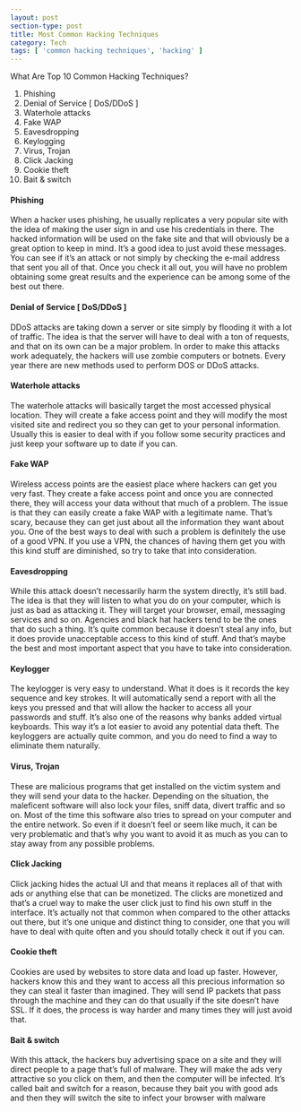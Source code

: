 ```yaml
---
layout: post
section-type: post
title: Most Common Hacking Techniques
category: Tech
tags: [ 'common hacking techniques', 'hacking' ]
---
```

<!-- wp:paragraph -->
<p>What Are Top 10 Common Hacking Techniques?</p>
<!-- /wp:paragraph -->

<!-- wp:list {"ordered":true} -->
<ol><li>Phishing</li><li>Denial of Service [ DoS/DDoS ]</li><li>Waterhole attacks</li><li>Fake WAP</li><li>Eavesdropping</li><li>Keylogging</li><li>Virus,&nbsp;Trojan</li><li>Click Jacking</li><li>Cookie theft</li><li>Bait &amp; switch</li></ol>
<!-- /wp:list -->

<!-- wp:heading {"level":4} -->
<h4><strong>Phishing</strong></h4>
<!-- /wp:heading -->

<!-- wp:paragraph -->
<p>When a hacker  uses phishing, he usually replicates a very popular site with the idea  of making the user sign in and use his credentials in there. The hacked  information will be used on the fake site and that will obviously be a  great option to keep in mind. It’s a good idea to just avoid these  messages. You can see if it’s an attack or not simply by checking the  e-mail address that sent you all of that. Once you check it all out, you  will have no problem obtaining some great results and the experience  can be among some of the best out there.</p>
<!-- /wp:paragraph -->

<!-- wp:heading {"level":4} -->
<h4><strong>Denial of Service [ DoS/DDoS ]</strong></h4>
<!-- /wp:heading -->

<!-- wp:paragraph -->
<p>DDoS attacks are taking down a server or site simply by flooding it  with a lot of traffic. The idea is that the server will have to deal  with a ton of requests, and that on its own can be a major problem. In  order to make this attacks work adequately, the hackers will use zombie  computers or botnets. Every year there are new methods used to perform  DOS or DDoS attacks.</p>
<!-- /wp:paragraph -->

<!-- wp:heading {"level":4} -->
<h4><strong>Waterhole attacks</strong></h4>
<!-- /wp:heading -->

<!-- wp:paragraph -->
<p>The waterhole attacks will basically target the most accessed 
physical location. They will create a fake access point and they will 
modify the most visited site and redirect you so they can get to your 
personal information. Usually this is easier to deal with if you follow 
some security practices and just keep your software up to date if you 
can.</p>
<!-- /wp:paragraph -->

<!-- wp:heading {"level":4} -->
<h4><strong>Fake WAP</strong></h4>
<!-- /wp:heading -->

<!-- wp:paragraph -->
<p>Wireless access points are the easiest place where hackers can get  you very fast. They create a fake access point and once you are  connected there, they will access your data without that much of a  problem. The issue is that they can easily create a fake WAP with a  legitimate name. That’s scary, because they can get just about all the  information they want about you. One of the best ways to deal with such a  problem is definitely the use of a good VPN. If you use a VPN, the  chances of having them get you with this kind stuff are diminished, so  try to take that into consideration.</p>
<!-- /wp:paragraph -->

<!-- wp:heading {"level":4} -->
<h4><strong>Eavesdropping</strong></h4>
<!-- /wp:heading -->

<!-- wp:paragraph -->
<p> While this attack doesn’t necessarily harm the system directly, it’s  still bad. The idea is that they will listen to what you do on your  computer, which is just as bad as attacking it. They will target your  browser, email, messaging services and so on. Agencies and black hat  hackers tend to be the ones that do such a thing. It’s quite common  because it doesn’t steal any info, but it does provide unacceptable  access to this kind of stuff. And that’s maybe the best and most  important aspect that you have to take into consideration. </p>
<!-- /wp:paragraph -->

<!-- wp:heading {"level":4} -->
<h4><strong>Keylogger</strong></h4>
<!-- /wp:heading -->

<!-- wp:paragraph -->
<p>The keylogger is very easy to understand. What it does is it records  the key sequence and key strokes. It will automatically send a report  with all the keys you pressed and that will allow the hacker  to access all your passwords and stuff. It’s also one of the reasons  why banks added virtual keyboards. This way it’s a lot easier to avoid  any potential data theft. The keyloggers are actually quite common, and  you do need to find a way to eliminate them naturally.</p>
<!-- /wp:paragraph -->

<!-- wp:heading {"level":4} -->
<h4><strong>Virus,&nbsp;Trojan</strong></h4>
<!-- /wp:heading -->

<!-- wp:paragraph -->
<p>These are malicious programs that get installed on the victim system and they will send your data to the hacker.  Depending on the situation, the maleficent software will also lock your  files, sniff data, divert traffic and so on. Most of the time this  software also tries to spread on your computer and the entire network.  So even if it doesn’t feel or seem like much, it can be very problematic  and that’s why you want to avoid it as much as you can to stay away  from any possible problems.</p>
<!-- /wp:paragraph -->

<!-- wp:heading {"level":4} -->
<h4><strong>Click Jacking</strong></h4>
<!-- /wp:heading -->

<!-- wp:paragraph -->
<p>Click jacking hides the actual UI and that means it replaces all of  that with ads or anything else that can be monetized. The clicks are  monetized and that’s a cruel way to make the user click just to find his  own stuff in the interface. It’s actually not that common when compared  to the other attacks out there, but it’s one unique and distinct thing  to consider, one that you will have to deal with quite often and you  should totally check it out if you can.</p>
<!-- /wp:paragraph -->

<!-- wp:heading {"level":4} -->
<h4><strong>Cookie theft</strong></h4>
<!-- /wp:heading -->

<!-- wp:paragraph -->
<p>Cookies are used by websites to store data and load up faster.  However, hackers know this and they want to access all this precious  information so they can steal it faster than imagined. They will send IP  packets that pass through the machine and they can do that usually if  the site doesn’t have SSL. If it does, the process is way harder and  many times they will just avoid that.</p>
<!-- /wp:paragraph -->

<!-- wp:heading {"level":4} -->
<h4><strong>Bait &amp; switch</strong></h4>
<!-- /wp:heading -->

<!-- wp:paragraph -->
<p>With this attack, the hackers buy advertising space on a site and 
they will direct people to a page that’s full of malware. They will make
 the ads very attractive so you click on them, and then the computer 
will be infected. It’s called bait and switch for a reason, because they
 bait you with good ads and then they will switch the site to infect 
your browser with malware</p>
<!-- /wp:paragraph -->
